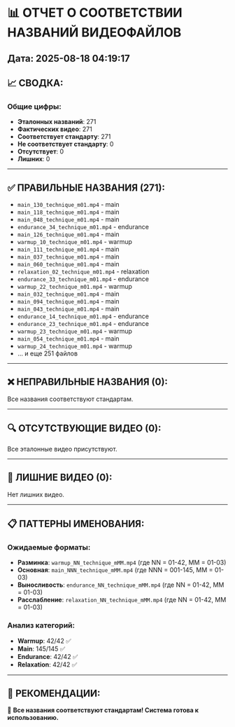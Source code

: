 # 📊 ОТЧЕТ О СООТВЕТСТВИИ НАЗВАНИЙ ВИДЕОФАЙЛОВ

## Дата: 2025-08-18 04:19:17

## 📈 СВОДКА:

### Общие цифры:
- **Эталонных названий**: 271
- **Фактических видео**: 271
- **Соответствует стандарту**: 271
- **Не соответствует стандарту**: 0
- **Отсутствует**: 0
- **Лишних**: 0

---

## ✅ ПРАВИЛЬНЫЕ НАЗВАНИЯ (271):

- `main_130_technique_m01.mp4` - main
- `main_118_technique_m01.mp4` - main
- `main_048_technique_m01.mp4` - main
- `endurance_34_technique_m01.mp4` - endurance
- `main_126_technique_m01.mp4` - main
- `warmup_10_technique_m01.mp4` - warmup
- `main_111_technique_m01.mp4` - main
- `main_037_technique_m01.mp4` - main
- `main_060_technique_m01.mp4` - main
- `relaxation_02_technique_m01.mp4` - relaxation
- `endurance_33_technique_m01.mp4` - endurance
- `warmup_22_technique_m01.mp4` - warmup
- `main_032_technique_m01.mp4` - main
- `main_094_technique_m01.mp4` - main
- `main_043_technique_m01.mp4` - main
- `endurance_14_technique_m01.mp4` - endurance
- `endurance_23_technique_m01.mp4` - endurance
- `warmup_23_technique_m01.mp4` - warmup
- `main_054_technique_m01.mp4` - main
- `warmup_24_technique_m01.mp4` - warmup
- ... и еще 251 файлов

---

## ❌ НЕПРАВИЛЬНЫЕ НАЗВАНИЯ (0):

Все названия соответствуют стандартам.

---

## 🔍 ОТСУТСТВУЮЩИЕ ВИДЕО (0):

Все эталонные видео присутствуют.

---

## 🔄 ЛИШНИЕ ВИДЕО (0):

Нет лишних видео.

---

## 📋 ПАТТЕРНЫ ИМЕНОВАНИЯ:

### Ожидаемые форматы:
- **Разминка**: `warmup_NN_technique_mMM.mp4` (где NN = 01-42, MM = 01-03)
- **Основная**: `main_NNN_technique_mMM.mp4` (где NNN = 001-145, MM = 01-03)
- **Выносливость**: `endurance_NN_technique_mMM.mp4` (где NN = 01-42, MM = 01-03)
- **Расслабление**: `relaxation_NN_technique_mMM.mp4` (где NN = 01-42, MM = 01-03)

### Анализ категорий:

- **Warmup**: 42/42 ✅
- **Main**: 145/145 ✅
- **Endurance**: 42/42 ✅
- **Relaxation**: 42/42 ✅

---

## 🎯 РЕКОМЕНДАЦИИ:

🎉 **Все названия соответствуют стандартам! Система готова к использованию.**

